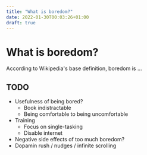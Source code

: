 ```yaml
---
title: "What is boredom?"
date: 2022-01-30T00:03:26+01:00
draft: true
---
```


# What is boredom?

According to Wikipedia's base definition, boredom is ...

## TODO

- Usefulness of being bored?
    - Book indistractable
    - Being comfortable to being uncomfortable
- Training
    - Focus on single-tasking
    - Disable internet
- Negative side effects of too much boredom?
- Dopamin rush / nudges / infinite scrolling
